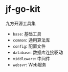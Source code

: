 # jf-go-kit

九方开源工具集

- `base`: 基础工具
- `common`: 通用算法库
- `config`: 配置文件
- `database`: 数据库连接驱动
- `middleware`: 中间件
- `websvr`: Web服务


